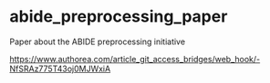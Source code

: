 abide_preprocessing_paper
=========================

Paper about the ABIDE preprocessing initiative

https://www.authorea.com/article_git_access_bridges/web_hook/-NfSRAz775T43oj0MJWxiA
